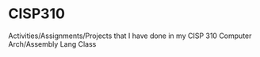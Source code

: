 # CISP310
Activities/Assignments/Projects that I have done in my CISP 310 Computer Arch/Assembly Lang Class
